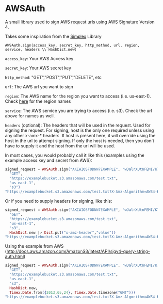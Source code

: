 AWSAuth
=======

A small library used to sign AWS request urls using AWS Signature Version 4.

Takes some inspiration from the [Simplex](https://github.com/adamkittelson/simplex) Library

`AWSAuth.sign(access_key, secret_key, http_method, url, region, service, headers \\ HashDict.new)`

`access_key`: Your AWS Access key

`secret_key`: Your AWS secret key

`http_method`: "GET","POST","PUT","DELETE", etc

`url`: The AWS url you want to sign

`region`: The AWS name for the region you want to access (i.e. us-east-1). Check [here](http://docs.aws.amazon.com/general/latest/gr/rande.html) for the region names

`service`: The AWS service you are trying to access (i.e. s3). Check the url above for names as well.

`headers` (optional): The headers that will be used in the request. Used for signing the request. For signing, host is the only one required unless using any other x-amx-* headers. If host is present here, it will override using the host in the url to attempt signing. If only the host is needed, then you don't have to supply it and the host from the url will be used.

In most cases, you would probably call it like this (examples using the example access key and secret from AWS):

```elixir
signed_request = AWSAuth.sign("AKIAIOSFODNN7EXAMPLE", "wJalrXUtnFEMI/K7MDENG/bPxRfiCYEXAMPLEKEY",
  "GET",
  "https://examplebucket.s3.amazonaws.com/test.txt",
  "us-east-1",
  "s3")
"https://examplebucket.s3.amazonaws.com/test.txt?X-Amz-Algorithm=AWS4-HMAC-SHA256&X-Amz-Credential=AKIAIOSFODNN7EXAMPLE%2F20141219%2Fus-east-1%2Fs3%2Faws4_request&X-Amz-Date=20141219T153739Z&X-Amz-Expires=86400&X-Amz-Signature=89d9f702dc8fb4fad2fd75bf07fc8468d60634f13234dd17e63835ed1fc324cd&X-Amz-SignedHeaders=host"
```

Or if you need to supply headers for signing, like this:

```elixir
signed_request = AWSAuth.sign("AKIAIOSFODNN7EXAMPLE", "wJalrXUtnFEMI/K7MDENG/bPxRfiCYEXAMPLEKEY",
  "GET",
  "https://examplebucket.s3.amazonaws.com/test.txt",
  "us-east-1",
  "s3",
  HashDict.new |> Dict.put("x-amz-header","value"))
"https://examplebucket.s3.amazonaws.com/test.txt?X-Amz-Algorithm=AWS4-HMAC-SHA256&X-Amz-Credential=AKIAIOSFODNN7EXAMPLE%2F20141219%2Fus-east-1%2Fs3%2Faws4_request&X-Amz-Date=20141219T153646Z&X-Amz-Expires=86400&X-Amz-Signature=b05688cc482398bf2d6ff4068560b85b310a6bb24c5d21711b7099ab5e3df510&X-Amz-SignedHeaders=host,x-amx-header"
```


Using the example from AWS (http://docs.aws.amazon.com/AmazonS3/latest/API/sigv4-query-string-auth.html)

```elixir
signed_request = AWSAuth.sign("AKIAIOSFODNN7EXAMPLE", "wJalrXUtnFEMI/K7MDENG/bPxRfiCYEXAMPLEKEY",
  "GET",
  "https://examplebucket.s3.amazonaws.com/test.txt",
  "us-east-1",
  "s3",
  HashDict.new,
  Timex.Date.from({2013,05,24}, Timex.Date.timezone("GMT")))
"https://examplebucket.s3.amazonaws.com/test.txt?X-Amz-Algorithm=AWS4-HMAC-SHA256&X-Amz-Credential=AKIAIOSFODNN7EXAMPLE%2F20130524%2Fus-east-1%2Fs3%2Faws4_request&X-Amz-Date=20130524T000000Z&X-Amz-Expires=86400&X-Amz-Signature=aeeed9bbccd4d02ee5c0109b86d86835f995330da4c265957d157751f604d404&X-Amz-SignedHeaders=host"
```